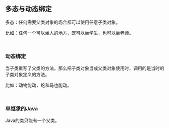 ## 多态与动态绑定

多态：任何需要父类对象的场合都可以使用任意子类对象。

比如：任何一个可以坐人的地方，既可以坐学生，也可以坐老师。

```java
 
```

### 动态绑定

当子类重写了父类的方法，那么把子类对象当成父类对象使用时，调用的是当时的子类对象定义的方法。

比如：动物能动，蛇和马也能动。

```java
 
```

### 单继承的Java

Java的类只能有一个父类。

```java
 
```

